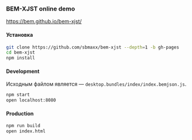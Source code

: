 ### BEM-XJST online demo
https://bem.github.io/bem-xjst/

#### Установка
```bash
git clone https://github.com/sbmaxx/bem-xjst --depth=1 -b gh-pages
cd bem-xjst
npm install
```

#### Development
Исходным файлом является — `desktop.bundles/index/index.bemjson.js`.

```bash
npm start
open localhost:8080
```

#### Production
```bash
npm run build
open index.html
```